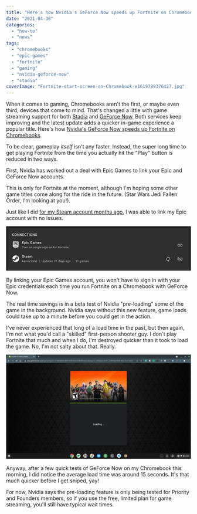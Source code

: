 ```yaml
---
title: "Here's how Nvidia's GeForce Now speeds up Fortnite on Chromebooks"
date: "2021-04-30"
categories: 
  - "how-to"
  - "news"
tags: 
  - "chromebooks"
  - "epic-games"
  - "fortnite"
  - "gaming"
  - "nvidia-geforce-now"
  - "stadia"
coverImage: "Fortnite-start-screen-on-Chromebook-e1619789376427.jpg"
---
```


When it comes to gaming, Chromebooks aren't the first, or maybe even third, devices that come to mind. That's changed a little with game streaming support for both [Stadia](https://www.aboutchromebooks.com/tag/stadia/) and [GeForce Now](https://www.aboutchromebooks.com/tag/nvidia-geforce-now/). Both services keep improving and the latest update adds a quicker in-game experience a popular title. Here's how [Nvidia's GeForce Now speeds up Fortnite on Chromebooks](https://nvidia.custhelp.com/app/answers/detail/a_id/5176/kw/epic).

To be clear, gameplay _itself_ isn't any faster. Instead, the super long time to get playing Fortnite from the time you actually hit the "Play" button is reduced in two ways.

First, Nvidia has worked out a deal with Epic Games to link your Epic and GeForce Now accounts.

This is only for Fortnite at the moment, although I'm hoping some other game titles come along for the ride in the future. (Star Wars Jedi Fallen Order, I'm looking at you!).

Just like I did [for my Steam account months ago](https://www.aboutchromebooks.com/news/steam-game-sync-on-geforce-now-for-chromebooks-may-make-it-a-better-option-than-stadia/), I was able to link my Epic account with no issues.

![Link Epic Games with Nvidia GeForce Now](images/Epic-Games-link-to-GeForce-Now.jpg)

By linking your Epic Games account, you won't have to sign in with your Epic credentials each time you run Fortnite on a Chromebook with GeForce Now.

The real time savings is in a beta test of Nvidia "pre-loading" some of the game in the background. Nvidia says without this new feature, game loads could take up to a minute before you could get in the action.

I've never experienced that long of a load time in the past, but then again, I'm not what you'd call a "skilled" first-person shooter guy. I don't play Fortnite that much and when I do, I'm destroyed quicker than it took to load the game. No, I'm not salty about that. Really.

![Fortnite loads faster on Chomebooks using GeForce Now pre-loading](images/Fortnite-loading-speeds-improved-on-Chromebooks-1024x576.jpg)

Anyway, after a few quick tests of GeForce Now on my Chromebook this morning, I did notice the average load time was around 15 seconds. It's that much quicker before I get sniped, yay!

For now, Nvidia says the pre-loading feature is only being tested for Priority and Founders members, so if you use the free, limited plan for game streaming, you'll still have typical wait times.
